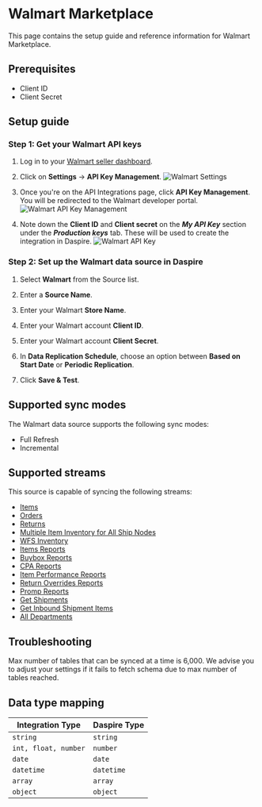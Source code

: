 # Walmart Marketplace

This page contains the setup guide and reference information for Walmart Marketplace.

## Prerequisites

* Client ID
* Client Secret

## Setup guide

### Step 1: Get your Walmart API keys

1. Log in to your [Walmart seller dashboard](https://seller.walmart.com).

2. Click on **Settings** -> **API Key Management**.
![Walmart Settings](/assets/images/walmart-settings.jpg "Walmart Settings")

3. Once you're on the API Integrations page, click **API Key Management**. You will be redirected to the Walmart developer portal.
![Walmart API Key Management](/assets/images/walmart-api-key-mgnt.jpg "Walmart API Key Management")

4. Note down the **Client ID** and **Client secret** on the ***My API Key*** section under the ***Production keys*** tab. These will be used to create the integration in Daspire.
![Walmart API Key](/assets/images/walmart-api-key.jpg "Walmart API Key")

### Step 2: Set up the Walmart data source in Daspire

1. Select **Walmart** from the Source list.

2. Enter a **Source Name**.

3. Enter your Walmart **Store Name**.

4. Enter your Walmart account **Client ID**.

5. Enter your Walmart account **Client Secret**.

6. In **Data Replication Schedule**, choose an option between **Based on Start Date** or **Periodic Replication**.

7. Click **Save & Test**.

## Supported sync modes

The Walmart data source supports the following sync modes:

* Full Refresh
* Incremental

## Supported streams

This source is capable of syncing the following streams:

* [Items](https://developer.walmart.com/api/us/mp/items#operation/getAllItems)
* [Orders](https://developer.walmart.com/api/us/mp/orders#operation/getAllOrders)
* [Returns](https://developer.walmart.com/api/us/mp/returns#operation/getReturns)
* [Multiple Item Inventory for All Ship Nodes](https://developer.walmart.com/api/us/mp/inventory#operation/getMultiNodeInventoryForAllSkuAndAllShipNodes)
* [WFS Inventory](https://developer.walmart.com/api/us/mp/inventory#operation/getWFSInventory)
* [Items Reports](https://developer.walmart.com/api/us/mp/reports#operation/getItemReport)
* [Buybox Reports](https://developer.walmart.com/api/us/mp/reports#operation/getItemReport)
* [CPA Reports](https://developer.walmart.com/api/us/mp/reports#operation/getItemReport)
* [Item Performance Reports](https://developer.walmart.com/api/us/mp/reports#operation/getItemReport)
* [Return Overrides Reports](https://developer.walmart.com/api/us/mp/reports#operation/getItemReport)
* [Promp Reports](https://developer.walmart.com/api/us/mp/reports#operation/getItemReport)
* [Get Shipments](https://developer.walmart.com/api/us/mp/fulfillment#operation/getInboundShipments)
* [Get Inbound Shipment Items](https://developer.walmart.com/api/us/mp/fulfillment#operation/getInboundShipmentItems)
* [All Departments](https://developer.walmart.com/api/us/mp/utilities#operation/getDepartmentList)

## Troubleshooting

Max number of tables that can be synced at a time is 6,000. We advise you to adjust your settings if it fails to fetch schema due to max number of tables reached.

## Data type mapping

| Integration Type | Daspire Type |
| --- | --- |
| `string` | `string` |
| `int, float, number` | `number` |
| `date` | `date` |
| `datetime` | `datetime` |
| `array` | `array` |
| `object` | `object` |